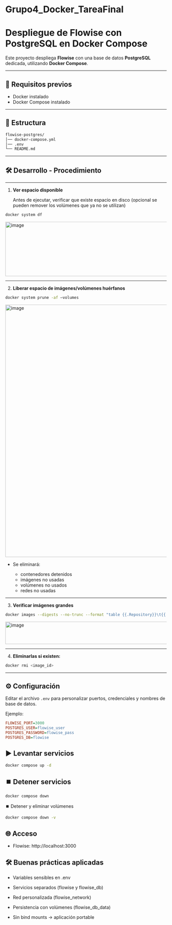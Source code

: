 # Grupo4_Docker_TareaFinal

# Despliegue de Flowise con PostgreSQL en Docker Compose

Este proyecto despliega **Flowise** con una base de datos **PostgreSQL** dedicada, utilizando **Docker Compose**.

---

## 🚀 Requisitos previos
- Docker instalado
- Docker Compose instalado

---

## 📂 Estructura
```bash
flowise-postgres/
│── docker-compose.yml
│── .env
└── README.md
```

---

## 🛠 Desarrollo - Procedimiento

--- 
1. **Ver espacio disponible**

   Antes de ejecutar, verificar que existe espacio en disco (opcional se pueden remover los volúmenes que ya no se utilizan)

```bash
docker system df
```
<img width="886" height="170" alt="image" src="https://github.com/user-attachments/assets/76604ba6-2ab3-44c0-aac6-3a2e5d7c0bc7" />

--- 

2. **Liberar espacio de imágenes/volúmenes huérfanos**

```bash
docker system prune -af –volumes
```
<img width="886" height="789" alt="image" src="https://github.com/user-attachments/assets/ed539125-df58-4177-84b1-f838522829ef" />
  
  - Se eliminará:
  
    - contenedores detenidos
    - imágenes no usadas
    - volúmenes no usados
    - redes no usadas

--- 

3. **Verificar imágenes grandes**

```bash
docker images --digests --no-trunc --format "table {{.Repository}}\t{{.Tag}}\t{{.Size}}"
```
<img width="886" height="70" alt="image" src="https://github.com/user-attachments/assets/06fb3f4c-e57b-4171-af7a-577a08e41db3" />

--- 

4. **Eliminarlas si existen:**

```bash
docker rmi <image_id>
```

--- 

## ⚙️ Configuración
Editar el archivo `.env` para personalizar puertos, credenciales y nombres de base de datos.

Ejemplo:
```ini
FLOWISE_PORT=3000
POSTGRES_USER=flowise_user
POSTGRES_PASSWORD=flowise_pass
POSTGRES_DB=flowise
```
## ▶️ Levantar servicios

```bash
docker compose up -d
```
## ⏹️ Detener servicios
```bash
docker compose down
```
⏹️ Detener y eliminar volúmenes
```bash
docker compose down -v
```
## 🌐 Acceso
- Flowise: http://localhost:3000

## 🛠️ Buenas prácticas aplicadas
- Variables sensibles en .env

- Servicios separados (flowise y flowise_db)

- Red personalizada (flowise_network)

- Persistencia con volúmenes (flowise_db_data)

- Sin bind mounts → aplicación portable

